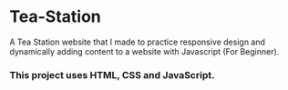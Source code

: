 # Tea-Station
A Tea Station website that I made to practice responsive design and dynamically adding content to a website with Javascript (For Beginner).
### This project uses HTML, CSS and JavaScript.

